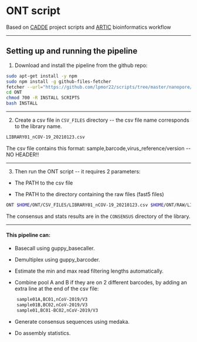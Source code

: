 # ONT script
Based on [CADDE](https://www.caddecentre.org/) project scripts and [ARTIC](https://artic.network/) bioinformatics workflow 

---

## Setting up and running the pipeline

1. Download and install the pipeline from the github repo:

```sh
sudo apt-get install -y npm
sudo npm install -g github-files-fetcher
fetcher --url="https://github.com/lpmor22/scripts/tree/master/nanopore/ONT"
cd ONT
chmod 700 -R INSTALL SCRIPTS
bash INSTALL
```

---

2. Create a csv file in ``CSV_FILES`` directory -- the csv file name corresponds to the library name.

```sh
LIBRARY01_nCOV-19_20210123.csv
```

The csv file contains this format: sample,barcode,virus_reference/version -- NO HEADER!!

---

3. Then run the ONT script -- it requires 2 parameters:

- The PATH to the csv file

- The PATH to the directory containing the raw files (fast5 files)

```sh
ONT $HOME/ONT/CSV_FILES/LIBRARY01_nCOV-19_20210123.csv $HOME/ONT/RAW/LIBRARY01_nCOV-19_20210123 
```

The consensus and stats results are in the ``CONSENSUS`` directory of the library.

---

#### This pipeline can:

- Basecall using guppy_basecaller.

- Demultiplex using guppy_barcoder.

- Estimate the min and max read filtering lengths automatically.

- Combine pool A and B if they are on 2 different barcodes, by adding an extra line at the end of the csv file:
```sh
	sample01A,BC01,nCoV-2019/V3
	sample01B,BC02,nCoV-2019/V3
	sample01,BC01-BC02,nCoV-2019/V3
```

- Generate consensus sequences using medaka.

- Do assembly statistics.
